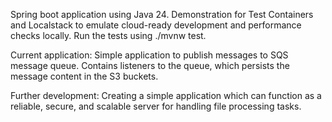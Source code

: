 Spring boot application using Java 24.
Demonstration for Test Containers and Localstack to emulate cloud-ready development and performance checks locally.
Run the tests using ./mvnw test.

Current application: 
Simple application to publish messages to SQS message queue.
Contains listeners to the queue, which persists the message content in the S3 buckets.

Further development:
Creating a simple application which can function as a reliable, secure, and scalable server for handling file processing tasks.
